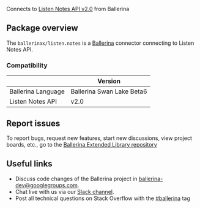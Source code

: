 Connects to [Listen Notes API v2.0](https://www.listennotes.com/) from Ballerina

## Package overview
The `ballerinax/listen.notes` is a [Ballerina](https://ballerina.io/) connector connecting to Listen Notes API.

### Compatibility
|                       | Version                       |
|-----------------------|-------------------------------|
| Ballerina Language    | Ballerina Swan Lake Beta6     | 
| Listen Notes API      | v2.0                          |

## Report issues
To report bugs, request new features, start new discussions, view project boards, etc., go to the [Ballerina Extended Library repository](https://github.com/ballerina-platform/ballerina-extended-library)


## Useful links
- Discuss code changes of the Ballerina project in [ballerina-dev@googlegroups.com](mailto:ballerina-dev@googlegroups.com).
- Chat live with us via our [Slack channel](https://ballerina.io/community/slack/).
- Post all technical questions on Stack Overflow with the [#ballerina](https://stackoverflow.com/questions/tagged/ballerina) tag
